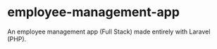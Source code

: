 # employee-management-app
An employee management app (Full Stack) made entirely with Laravel (PHP).
